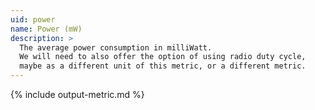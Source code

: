 ```yaml
---
uid: power
name: Power (mW)
description: >
  The average power consumption in milliWatt.
  We will need to also offer the option of using radio duty cycle,
  maybe as a different unit of this metric, or a different metric.
---
```


{% include output-metric.md %}

